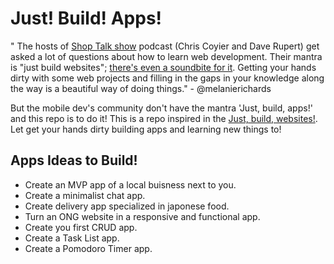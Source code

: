 # Just! Build! Apps!

" The hosts of [Shop Talk show](http://shoptalkshow.com/) podcast (Chris Coyier and Dave Rupert) get asked a lot of questions about how to learn web development. Their mantra is "just build websites"; [there's even a soundbite for it](http://shoptalkshow.com/mantra/). Getting your hands dirty with some web projects and filling in the gaps in your knowledge along the way is a beautiful way of doing things." - @melanierichards

But the mobile dev's community don't have the mantra 'Just, build, apps!' and this repo is to do it! This is a repo inspired in the [Just, build, websites!](https://github.com/melanierichards/just-build-websites). Let get your hands dirty building apps and learning new things to!

## Apps Ideas to Build!

* Create an MVP app of a local buisness next to you.
* Create a minimalist chat app.
* Create delivery app specialized in japonese food.
* Turn an ONG website in a responsive and functional app.
* Create you first CRUD app.
* Create a Task List app.
* Create a Pomodoro Timer app.